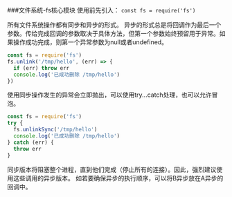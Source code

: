 ###文件系统-fs核心模块
使用前先引入：
`const fs = require('fs')`

所有文件系统操作都有同步和异步的形式。
异步的形式总是将回调作为最后一个参数。传给完成回调的参数取决于具体方法，但第一个参数始终预留用于异常。如果操作成功完成，则第一个异常参数为null或者undefined。

```javascript
const fs = require('fs')
fs.unlink('/tmp/hello', (err) => {
  if (err) throw err
  console.log('已成功删除 /tmp/hello')
})
```

使用同步操作发生的异常会立即抛出，可以使用try...catch处理，也可以允许冒泡。

```javascript
const fs = require('fs')
try {
  fs.unlinkSync('/tmp/hello')
  console.log('已成功删除 /tmp/hello')
} catch (err) {
  throw err
}
```

同步版本将阻塞整个进程，直到他们完成（停止所有的连接）。因此，强烈建议使用这些调用的异步版本。
如若要确保异步的执行顺序，可以将B异步放在A异步的回调中。